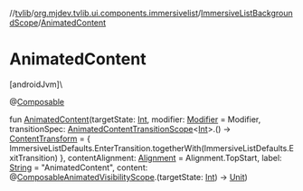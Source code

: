 //[tvlib](../../../index.md)/[org.mjdev.tvlib.ui.components.immersivelist](../index.md)/[ImmersiveListBackgroundScope](index.md)/[AnimatedContent](-animated-content.md)

# AnimatedContent

[androidJvm]\

@[Composable](https://developer.android.com/reference/kotlin/androidx/compose/runtime/Composable.html)

fun [AnimatedContent](-animated-content.md)(targetState: [Int](https://kotlinlang.org/api/latest/jvm/stdlib/kotlin/-int/index.html), modifier: [Modifier](https://developer.android.com/reference/kotlin/androidx/compose/ui/Modifier.html) = Modifier, transitionSpec: [AnimatedContentTransitionScope](https://developer.android.com/reference/kotlin/androidx/compose/animation/AnimatedContentTransitionScope.html)&lt;[Int](https://kotlinlang.org/api/latest/jvm/stdlib/kotlin/-int/index.html)&gt;.() -&gt; [ContentTransform](https://developer.android.com/reference/kotlin/androidx/compose/animation/ContentTransform.html) = {
            ImmersiveListDefaults.EnterTransition.togetherWith(ImmersiveListDefaults.ExitTransition)
        }, contentAlignment: [Alignment](https://developer.android.com/reference/kotlin/androidx/compose/ui/Alignment.html) = Alignment.TopStart, label: [String](https://kotlinlang.org/api/latest/jvm/stdlib/kotlin/-string/index.html) = &quot;AnimatedContent&quot;, content: @[Composable](https://developer.android.com/reference/kotlin/androidx/compose/runtime/Composable.html)[AnimatedVisibilityScope](https://developer.android.com/reference/kotlin/androidx/compose/animation/AnimatedVisibilityScope.html).(targetState: [Int](https://kotlinlang.org/api/latest/jvm/stdlib/kotlin/-int/index.html)) -&gt; [Unit](https://kotlinlang.org/api/latest/jvm/stdlib/kotlin/-unit/index.html))
